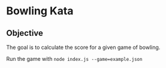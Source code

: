 # Bowling Kata

## Objective

The goal is to calculate the score for a given game of bowling.

Run the game with `node index.js --game=example.json`
